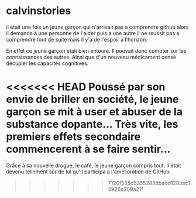 # calvinstories
il était une fois un jeune garçon qui n'arrivait pas a comprendre github alors il demanda à une personne de l'aider puis a une autre il ne reussit pas a comprendre tout de suite mais il y'a de l'espoir a l'horizon.

En effet ce jeune garçon était bien entouré. Il pouvait donc compter sur les connaissances des autres. Ainsi que d'un nouveau médicament censé décupler les capacités cognitives.

<<<<<<< HEAD
Poussé par son envie de briller en société, le jeune garçon se mit à user et abuser de la substance dopante... Très vite, les premiers effets secondaire commencerent à se faire sentir...
=======
Grâce à sa nouvelle drogue, le café, le jeune garçon compris tout. Il était devenu tellement sûr de lui qu'il participa à l'amélioration de GitHub.
>>>>>>> 7120f535d5355283dbadd128bbc13926c209a21f
